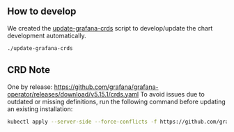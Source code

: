 ## How to develop

We created the [update-grafana-crds](./update-grafana-crds) script
to develop/update the chart development automatically.

```bash
./update-grafana-crds
```

## CRD Note

One by release: https://github.com/grafana/grafana-operator/releases/download/v5.15.1/crds.yaml
To avoid issues due to outdated or missing definitions, run the following command before updating an existing installation:
```bash
kubectl apply --server-side --force-conflicts -f https://github.com/grafana/grafana-operator/releases/download/v5.15.1/crds.yaml
```